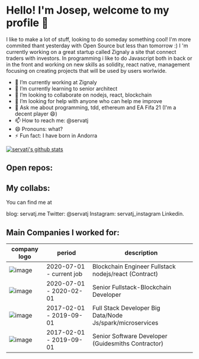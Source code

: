 # Hello! I'm Josep, welcome to my profile 🤙

I like to make a lot of stuff, looking to do someday something cool! I'm more commited thant yesterday with Open Source but less than tomorrow :)
I 'm currently working on a great startup called Zignaly a site that connect traders with investors. In programming i like to do Javascript both in back or in the front and working on new skills as solidity, react native, management focusing on creating projects that will be used by users worlwide. 

- 🔭 I’m currently working at Zignaly
- 🌱 I’m currently learning to senior architect
- 👯 I’m looking to collaborate on nodejs, react, blockchain
- 🤔 I’m looking for help with anyone who can help me improve
- 💬 Ask me about programming, tdd, ethereum and EA Fifa 21 (I'm a decent player 😄) 
- 📫 How to reach me: @servatj
- 😄 Pronouns: what?
- ⚡ Fun fact: I have born in Andorra

[![servatj's github stats](https://github-readme-stats.vercel.app/api?username=servatj&show_icons=true&theme=dracula)](https://github.com/anuraghazra/github-readme-stats)

## Open repos: 

## My collabs: 

You can find me at 

blog: servatj.me
Twitter: @servatj 
Instagram: servatj_instagram
Linkedin.


## Main Companies I worked for: 

|  company logo | period |  description  | 
|-|-|-|
|![image](https://media-exp1.licdn.com/dms/image/C4D0BAQHW3KqJy3N1yQ/company-logo_100_100/0?e=1614816000&v=beta&t=fGB2vLB3L8Ou-rVeSFSsLI3gd1VCh11yv5Lf9zRXXb4)   |  2020-07-01 - current job  | Blockchain Engineer Fullstack nodejs/react (Contract)|
|![image](https://media-exp1.licdn.com/dms/image/C560BAQHR5hTHJKBKNg/company-logo_100_100/0/1519862519680?e=1614816000&v=beta&t=X8RcG6IR1T6O644maJQ-mVOEnstUW2H4FzQAJH9X314)   |  2020-07-01 - 2020-02-01  | Senior Fullstack-Blockchain Developer |
|![image](https://media-exp1.licdn.com/dms/image/C560BAQFGbIaL_NbU2Q/company-logo_200_200/0?e=1614816000&v=beta&t=oU0sZTb-SAKXyG03Rm4lAKDS39bpPiVtmneZbvKlvhA)   |  2017-02-01 - 2019-09-01  | Full Stack Developer Big Data/Node Js/spark/microservices |
|![image](https://media-exp1.licdn.com/dms/image/C4E0BAQEAv1TK5N2cGw/company-logo_200_200/0/1519892528561?e=1614816000&v=beta&t=kqyB6VxK8kLu4e_sRQ_FRNDNBWVlfbhMK5YQxV-21yE)   |  2017-02-01 - 2019-09-01  | Senior Software Developer (Guidesmiths Contractor) |





